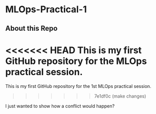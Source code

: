# MLOps-Practical-1

## About this Repo
<<<<<<< HEAD
This is my first GitHub repository for the MLOps practical session.
=======
This is my first GitHub repository for the 1st MLOps practical session.
>>>>>>> 7e1df0c (make changes)

I just wanted to show how a conflict would happen?


